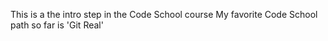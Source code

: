 This is a the intro step in the Code School course
My favorite Code School path so far is 'Git Real'
